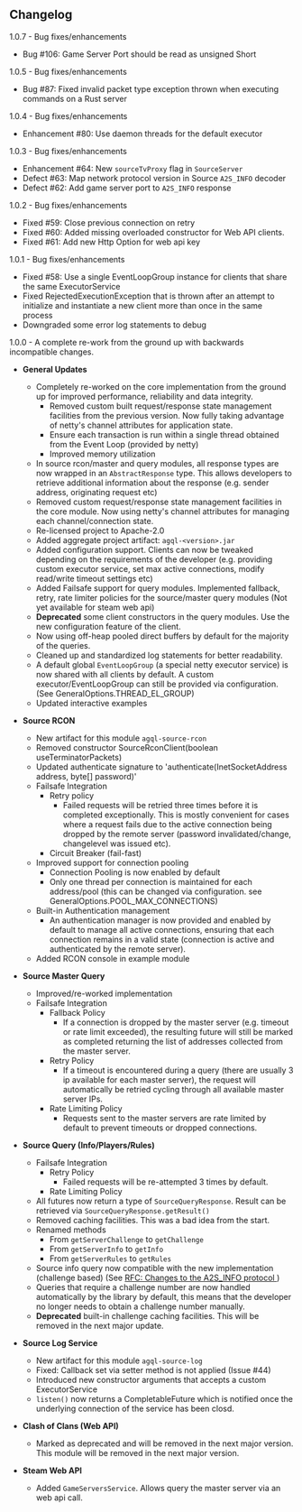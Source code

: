 Changelog
-------------
1.0.7 - Bug fixes/enhancements

- Bug #106: Game Server Port should be read as unsigned Short

1.0.5 - Bug fixes/enhancements

- Bug #87: Fixed invalid packet type exception thrown when executing commands on a Rust server

1.0.4 - Bug fixes/enhancements

- Enhancement #80: Use daemon threads for the default executor

1.0.3 - Bug fixes/enhancements

- Enhancement #64: New `sourceTvProxy` flag in `SourceServer`
- Defect #63: Map network protocol version in Source `A2S_INFO` decoder
- Defect #62: Add game server port to `A2S_INFO` response

1.0.2 - Bug fixes/enhancements

- Fixed #59: Close previous connection on retry
- Fixed #60: Added missing overloaded constructor for Web API clients.
- Fixed #61: Add new Http Option for web api key

1.0.1 - Bug fixes/enhancements

- Fixed #58: Use a single EventLoopGroup instance for clients that share the same ExecutorService
- Fixed RejectedExecutionException that is thrown after an attempt to initialize and instantiate a new client more than once in the same process
- Downgraded some error log statements to debug

1.0.0 - A complete re-work from the ground up with backwards incompatible changes.

- **General Updates**
    - Completely re-worked on the core implementation from the ground up for improved performance, reliability and data integrity.
        - Removed custom built request/response state management facilities from the previous version. Now fully taking advantage of netty's channel attributes for application state.
        - Ensure each transaction is run within a single thread obtained from the Event Loop (provided by netty)
        - Improved memory utilization
    - In source rcon/master and query modules, all response types are now wrapped in an `AbstractResponse` type. This allows developers to retrieve additional information about the response (e.g. sender address, originating request etc)
    - Removed custom request/response state management facilities in the core module. Now using netty's channel attributes for managing each channel/connection state.
    - Re-licensed project to Apache-2.0
    - Added aggregate project artifact: `agql-<version>.jar`
    - Added configuration support. Clients can now be tweaked depending on the requirements of the developer (e.g. providing custom executor service, set max active connections, modify read/write timeout settings etc)
    - Added Failsafe support for query modules. Implemented fallback, retry, rate limiter policies for the source/master query modules (Not yet available for steam web api)
    - **Deprecated** some client constructors in the query modules. Use the new configuration feature of the client.
    - Now using off-heap pooled direct buffers by default for the majority of the queries.
    - Cleaned up and standardized log statements for better readability.
    - A default global `EventLoopGroup` (a special netty executor service) is now shared with all clients by default. A custom executor/EventLoopGroup can still be provided via configuration. (See GeneralOptions.THREAD_EL_GROUP)
    - Updated interactive examples

- **Source RCON**
    - New artifact for this module `agql-source-rcon`
    - Removed constructor SourceRconClient(boolean useTerminatorPackets)
    - Updated authenticate signature to 'authenticate(InetSocketAddress address, byte[] password)'
    - Failsafe Integration
        - Retry policy
            - Failed requests will be retried three times before it is completed exceptionally. This is mostly convenient for cases where a request fails due to the active connection being dropped by the remote server (password invalidated/change, changelevel was issued etc).
        - Circuit Breaker (fail-fast)
    - Improved support for connection pooling
        - Connection Pooling is now enabled by default
        - Only one thread per connection is maintained for each address/pool (this can be changed via configuration. see GeneralOptions.POOL_MAX_CONNECTIONS)
    - Built-in Authentication management
        - An authentication manager is now provided and enabled by default to manage all active connections, ensuring that each connection remains in a valid state (connection is active and authenticated by the remote server).
    - Added RCON console in example module

- **Source Master Query**
    - Improved/re-worked implementation
    - Failsafe Integration
        - Fallback Policy
            - If a connection is dropped by the master server (e.g. timeout or rate limit exceeded), the resulting future will still be marked as completed returning the list of addresses collected from the master server.
        - Retry Policy
            - If a timeout is encountered during a query (there are usually 3 ip available for each master server), the request will automatically be retried cycling through all available master server IPs.
        - Rate Limiting Policy
            - Requests sent to the master servers are rate limited by default to prevent timeouts or dropped connections.

- **Source Query (Info/Players/Rules)**
    - Failsafe Integration
        - Retry Policy
            - Failed requests will be re-attempted 3 times by default.
        - Rate Limiting Policy
    - All futures now return a type of `SourceQueryResponse`. Result can be retrieved via `SourceQueryResponse.getResult()`
    - Removed caching facilities. This was a bad idea from the start.
    - Renamed methods
        - From `getServerChallenge` to `getChallenge`
        - From `getServerInfo` to `getInfo`
        - From `getServerRules` to `getRules`
    - Source info query now compatible with the new implementation (challenge based) (See [RFC: Changes to the A2S_INFO protocol ](https://steamcommunity.com/discussions/forum/14/2989789048633291344/))
    - Queries that require a challenge number are now handled automatically by the library by default, this means that the developer no longer needs to obtain a challenge number manually.
    - **Deprecated** built-in challenge caching facilities. This will be removed in the next major update.

- **Source Log Service**
    - New artifact for this module `agql-source-log`
    - Fixed: Callback set via setter method is not applied (Issue #44)
    - Introduced new constructor arguments that accepts a custom ExecutorService
    - `listen()` now returns a CompletableFuture which is notified once the underlying connection of the service has been closd.

- **Clash of Clans (Web API)**
    - Marked as deprecated and will be removed in the next major version. This module will be removed in the next major version.

- **Steam Web API**
    - Added `GameServersService`. Allows query the master server via an web api call. 
